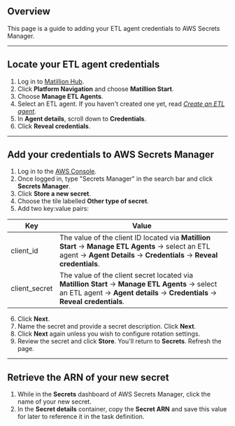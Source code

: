 ## Overview

This page is a guide to adding your ETL agent credentials to AWS Secrets Manager.

---

## Locate your ETL agent credentials

1. Log in to [Matillion Hub](https://www.hub.matillion.com/).
2. Click **Platform Navigation** and choose **Matillion Start**.
3. Choose **Manage ETL Agents**.
4. Select an ETL agent. If you haven't created one yet, read [_Create an ETL agent_](/hub/docs/create-an-etl-agent).
5. In **Agent details**, scroll down to **Credentials**.
6. Click **Reveal credentials**.

---

## Add your credentials to AWS Secrets Manager

1. Log in to the [AWS Console](https://aws.amazon.com/console/).
2. Once logged in, type "Secrets Manager" in the search bar and click **Secrets Manager**.
3. Click **Store a new secret**.
4. Choose the tile labelled **Other type of secret**.
5. Add two key:value pairs:

|Key|Value|
|---|---|
|client_id|The value of the client ID located via **Matillion Start** → **Manage ETL Agents** → select an ETL agent → **Agent Details** → **Credentials** → **Reveal credentials**.|
|client_secret|The value of the client secret located via **Matillion Start** → **Manage ETL Agents** → select an ETL agent → **Agent details** → **Credentials** → **Reveal credentials**.|

6. Click **Next**.
7. Name the secret and provide a secret description. Click **Next**.
8. Click **Next** again unless you wish to configure rotation settings.
9. Review the secret and click **Store**. You'll return to **Secrets**. Refresh the page.

---

## Retrieve the ARN of your new secret

1. While in the **Secrets** dashboard of AWS Secrets Manager, click the name of your new secret.
2. In the **Secret details** container, copy the **Secret ARN** and save this value for later to reference it in the task definition.
